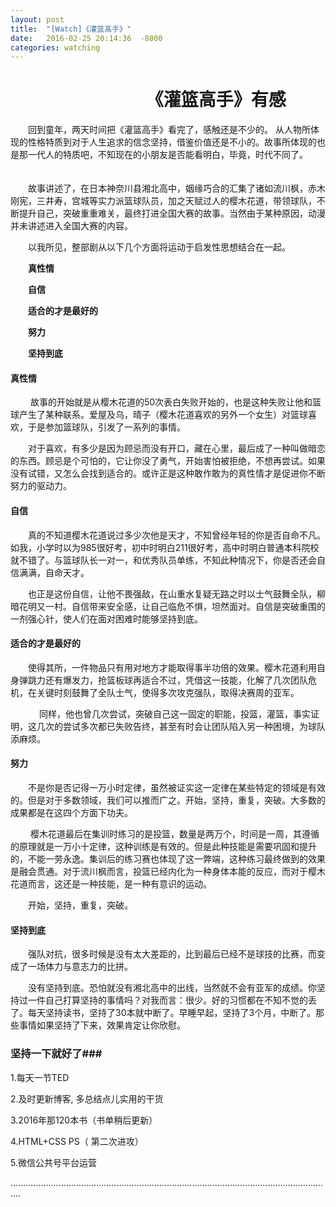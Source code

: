 ```yaml
---
layout: post
title:  "[Watch]《灌篮高手》"
date:   2016-02-25 20:14:36  -0800
categories: watching
---
```


# 　　　　                   　　　　《灌篮高手》有感                            #

　　回到童年，两天时间把《灌篮高手》看完了，感触还是不少的。
从人物所体现的性格特质到对于人生追求的信念坚持，借鉴价值还是不小的。故事所体现的也是那一代人的特质吧，不知现在的小朋友是否能看明白，毕竟，时代不同了。
　　

　　故事讲述了，在日本神奈川县湘北高中，姻缘巧合的汇集了诸如流川枫，赤木刚宪，三井寿，宫城等实力派篮球队员，加之天赋过人的樱木花道，带领球队，不断提升自己，突破重重难关，最终打进全国大赛的故事。当然由于某种原因，动漫并未讲述进入全国大赛的内容。

　　以我所见，整部剧从以下几个方面将运动于启发性思想结合在一起。

　　**真性情**

　　**自信**

　　**适合的才是最好的**

　　**努力**

　　**坚持到底**

#### 真性情 ####
　　
故事的开始就是从樱木花道的50次表白失败开始的，也是这种失败让他和篮球产生了某种联系。爱屋及乌，晴子（樱木花道喜欢的另外一个女生）对篮球喜欢，于是参加篮球队，引发了一系列的事情。

　　对于喜欢，有多少是因为顾忌而没有开口，藏在心里，最后成了一种叫做暗恋的东西。顾忌是个可怕的，它让你没了勇气，开始害怕被拒绝，不想再尝试。如果没有试错，又怎么会找到适合的。或许正是这种敢作敢为的真性情才是促进你不断努力的驱动力。

#### 自信 ####

　　真的不知道樱木花道说过多少次他是天才，不知曾经年轻的你是否自命不凡。如我，小学时以为985很好考，初中时明白211很好考，高中时明白普通本科院校就不错了。与篮球队长一对一，和优秀队员单练，不知此种情况下，你是否还会自信满满，自命天才。

　　也正是这份自信，让他不畏强敌，在山重水复疑无路之时以士气鼓舞全队，柳暗花明又一村。自信带来安全感，让自己临危不惧，坦然面对。自信是突破重围的一剂强心针，使人们在面对困难时能够坚持到底。

#### 适合的才是最好的 ####

　　使得其所，一件物品只有用对地方才能取得事半功倍的效果。樱木花道利用自身弹跳力还有爆发力，抢篮板球再适合不过，凭借这一技能，化解了几次团队危机，在关键时刻鼓舞了全队士气，使得多次攻克强队，取得决赛周的亚军。

　
　　同样，他也曾几次尝试，突破自己这一固定的职能，投篮，灌篮，事实证明，这几次的尝试多次都已失败告终，甚至有时会让团队陷入另一种困境，为球队添麻烦。


#### 努力  ####


　　不是你是否记得一万小时定律，虽然被证实这一定律在某些特定的领域是有效的。但是对于多数领域，我们可以推而广之。开始，坚持，重复，突破。大多数的成果都是在这四个方面下功夫。

　 　樱木花道最后在集训时练习的是投篮，数量是两万个，时间是一周，其遵循的原理就是一万小十定律，这种训练是有效的。但是此种技能是需要巩固和提升的，不能一劳永逸。集训后的练习赛也体现了这一弊端，这种练习最终做到的效果是融会贯通。对于流川枫而言，投篮已经内化为一种身体本能的反应，而对于樱木花道而言，这还是一种技能，是一种有意识的运动。

　　开始，坚持，重复，突破。

#### 坚持到底  ####

　　强队对抗，很多时候是没有太大差距的，比到最后已经不是球技的比赛，而变成了一场体力与意志力的比拼。

　　没有坚持到底。恐怕就没有湘北高中的出线，当然就不会有亚军的成绩。你坚持过一件自己打算坚持的事情吗？对我而言：很少。好的习惯都在不知不觉的丢了。每天坚持读书，坚持了30本就中断了。早睡早起，坚持了3个月，中断了。那些事情如果坚持了下来，效果肯定让你欣慰。

### 坚持一下就好了###

1.每天一节TED

2.及时更新博客, 多总结点儿实用的干货

3.2016年那120本书（书单稍后更新）

4.HTML+CSS PS（ 第二次进攻）

5.微信公共号平台运营

................................................................................................................................



